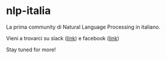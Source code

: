 # nlp-italia

La prima community di Natural Language Processing in italiano.

Vieni a trovarci su slack ([link](https://join.slack.com/t/nlp-ita/shared_invite/enQtNDQ0OTkwNzA3OTg4LTBmNmYyYTk5NzMxYjJmN2E0YjlhNWYyZDk5ZWYxMTdkMmYwYjJiNTU4MmY5ZWM5NDJjMDZjMTQ2ZDMxYjhmZGQ)) e facebook ([link](https://www.facebook.com/groups/502190206859577/))

Stay tuned for more!
